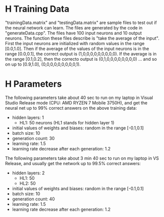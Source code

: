 # H Training Data

"trainingData.matrix" and "testingData.matrix" are sample files to test out if the neural network
can learn. The files are generated by the code in "generateData.cpp".
The files have 100 input neurons and 10 output neurons. The function these files describe
is "take the average of the input". First the input neurons are initialized with random values in the 
range [0.0,1.0]. Then if the average of the values of the input neurons is in the range 
[0.0,0.1], the correct output is (1,0,0,0,0,0,0,0,0,0). If the average is in the range [0.1,0.2],
then the correcto output is (0,1,0,0,0,0,0,0,0,0) ... and so on up to [0.9,1.0], (0,0,0,0,0,0,0,0,0,1).

# H Parameters

The following parameters take about 40 sec to run on my laptop in Visual Studio Release mode
(CPU: AMD RYZEN 7 Mobile 3750H), and get the neural net up to 99% correct answers on the above training data:
 - hidden layers: 1
    - HL1: 50 neurons (HL1 stands for hidden layer 1)
 - initial values of weights and biases: random in the range [-0.1,0.1]
 - batch size: 10
 - generation count: 30
 - learning rate: 1.5
 - learning rate decrease after each generation: 1.2

 
The following parameters take about 3 min 40 sec to run on my laptop in VS Release, and usually get the network
up to 99.5% correct answers:
 - hidden layers: 2
   - HL1: 50
   - HL2: 50
 - initial values of weights and biases: random in the range [-0.1,0.1]
 - batch size: 10
 - generation count: 40
 - learning rate: 1.5
 - learning rate decrease after each generation: 1.2
